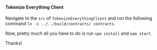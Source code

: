 #### Tokenize Everything Client

Navigate to the `src` of `TokenizeEverythingClient` and run the following command `ln -s ../../build/contracts/ contracts`.  

Now, pretty much all you have to do is run `npm install` and `npm start`.  

Thanks!
